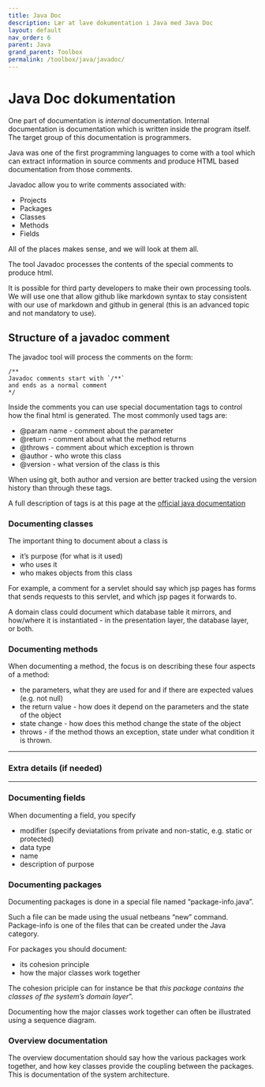 ```yaml
---
title: Java Doc
description: Lær at lave dokumentation i Java med Java Doc
layout: default
nav_order: 6
parent: Java
grand_parent: Toolbox
permalink: /toolbox/java/javadoc/
---
```


# Java Doc dokumentation

One part of documentation is _internal_ documentation. Internal documentation is documentation which is written inside the program itself. The target group of this documentation is programmers.

Java was one of the first programming languages to come with a tool which can extract information in source comments and produce HTML based documentation from those comments.

Javadoc allow you to write comments associated with:

* Projects
* Packages
* Classes
* Methods
* Fields

All of the places makes sense, and we will look at them all.

The tool Javadoc processes the contents of the special comments to produce html.

It is possible for third party developers to make their own processing tools. We will use one that allow github like markdown syntax to stay consistent with our use of markdown and github in general (this is an advanced topic and not mandatory to use).

## Structure of a javadoc comment

The javadoc tool will process the comments on the form:

    /**
    Javadoc comments start with `/**`
    and ends as a normal comment 
    */
  
Inside the comments you can use special documentation tags to control how the final html is generated. The most commonly used tags are:

* @param name - comment about the parameter
* @return - comment about what the method returns
* @throws - comment about which exception is thrown
* @author - who wrote this class
* @version - what version of the class is this

When using git, both author and version are better tracked using the version history than through these tags.

A full description of tags is at this page at the [official java documentation](http://www.oracle.com/technetwork/java/javase/documentation/index-137868.html#format)

### Documenting classes

The important thing to document about a class is

* it’s purpose (for what is it used)
* who uses it
* who makes objects from this class

For example, a comment for a servlet should say which jsp pages has forms that sends requests to this servlet, and which jsp pages it forwards to.

A domain class could document which database table it mirrors, and how/where it is instantiated - in the presentation layer, the database layer, or both.

### Documenting methods

When documenting a method, the focus is on describing these four aspects of a method:

* the parameters, what they are used for and if there are expected values (e.g. not null)
* the return value - how does it depend on the parameters and the state of the object
* state change - how does this method change the state of the object
* throws - if the method thows an exception, state under what condition it is thrown.

* * *

### Extra details (if needed)

* * *

### Documenting fields

When documenting a field, you specify

* modifier (specify deviatations from private and non-static, e.g. static or protected)
* data type
* name
* description of purpose

### Documenting packages

Documenting packages is done in a special file named “package-info.java”.

Such a file can be made using the usual netbeans “new” command. Package-info is one of the files that can be created under the Java category.

For packages you should document:

* its cohesion principle
* how the major classes work together

The cohesion priciple can for instance be that _this package contains the classes of the system’s domain layer_”.

Documenting how the major classes work together can often be illustrated using a sequence diagram.

### Overview documentation

The overview documentation should say how the various packages work together, and how key classes provide the coupling between the packages. This is documentation of the system architecture.

